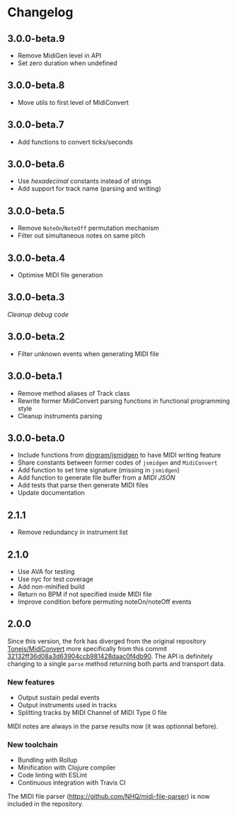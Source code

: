 # Changelog

## 3.0.0-beta.9

- Remove MidiGen level in API
- Set zero duration when undefined

## 3.0.0-beta.8

- Move utils to first level of MidiConvert

## 3.0.0-beta.7

- Add functions to convert ticks/seconds

## 3.0.0-beta.6

- Use *hexadecimal* constants instead of strings
- Add support for track name (parsing and writing)

## 3.0.0-beta.5

- Remove `NoteOn`/`NoteOff` permutation mechanism
- Filter out simultaneous notes on same pitch

## 3.0.0-beta.4

- Optimise MIDI file generation

## 3.0.0-beta.3

*Cleanup debug code*

## 3.0.0-beta.2

- Filter unknown events when generating MIDI file

## 3.0.0-beta.1

- Remove method aliases of Track class
- Rewrite former MidiConvert parsing functions in functional programming style
- Cleanup instruments parsing

## 3.0.0-beta.0

- Include functions from [dingram/jsmidgen](https://github.com/dingram/jsmidgen) to have MIDI writing feature
- Share constants between former codes of `jsmidgen` and `MidiConvert`
- Add function to set time signature (missing in `jsmidgen`)
- Add function to generate file buffer from a _MIDI JSON_
- Add tests that parse then generate MIDI files
- Update documentation

## 2.1.1

- Remove redundancy in instrument list

## 2.1.0

- Use AVA for testing
- Use nyc for test coverage
- Add non-minified build
- Return no BPM if not specified inside MIDI file
- Improve condition before permuting noteOn/noteOff events

## 2.0.0

Since this version, the fork has diverged from the original repository [Tonejs/MidiConvert](https://github.com/Tonejs/MidiConvert) more specifically from this commit [32132ff36d08a3d63904ccb981428daac0f4db90](https://github.com/Tonejs/MidiConvert/commit/32132ff36d08a3d63904ccb981428daac0f4db90). The API is definitely changing to a single `parse` method returning both parts and transport data.

### New features

- Output sustain pedal events
- Output instruments used in tracks
- Splitting tracks by MIDI Channel of MIDI Type 0 file

MIDI notes are always in the parse results now (it was optionnal before).

### New toolchain

- Bundling with Rollup
- Minification with Clojure compiler
- Code linting with ESLint
- Continuous integration with Travis CI

The MIDI file parser (https://github.com/NHQ/midi-file-parser) is now included in the repository.

